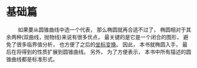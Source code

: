 # 基础篇

&emsp;&emsp;
如果要从圆锥曲线中选一个代表，
那么椭圆就再合适不过了，
椭圆相对于其余两种(双曲线，抛物线)来说有很多优点，
最关键的是它是一个闭合的图形，
避免了很多临界值分析，
也方便了之后的[坐标变换](03.md)。
因此，
本书就椭圆入手，
最后在将得到的性质扩展到圆锥曲线。
另外，
为了方便表示，
本书中所有描述的圆锥曲线都是标准形式。